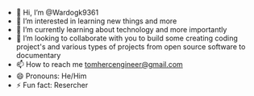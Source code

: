 - 👋 Hi, I’m @Wardogk9361
- 👀 I’m interested in learning new things and more 
- 🌱 I’m currently learning about technology and more importantly 
- 💞️ I’m looking to collaborate with you to build some creating coding project's and various types of projects from open source software to documentary
- 📫 How to reach me tomhercengineer@gmail.com
- 😄 Pronouns: He/Him
- ⚡ Fun fact: Resercher

<!---
Wardogk9361/Wardogk9361 is a ✨ special ✨ repository because its `README.md` (this file) appears on your GitHub profile.
You can click the Preview link to take a look at your changes.
--->
